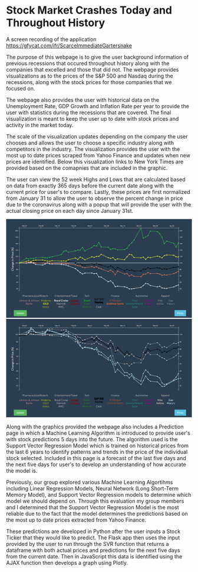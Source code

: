 # Stock Market Crashes Today and Throughout History

A screen recording of the application https://gfycat.com/ifr/ScarceImmediateGartersnake 

The purpose of this webpage is to give the user background information of previous recessions that occured throughout history along with the companies that excelled and those that did not. The webpage provides visualizations as to the prices of the S&P 500 and Nasdaq during the recessions, along with the stock prices for those companies that we focused on. 

The webpage also provides the user with historical data on the Unemployment Rate, GDP Growth and Inflation Rate per year to provide the user with statistics during the recessions that are covered. The final visualization is meant to keep the user up to date with stock prices and activity in the market today.

The scale of the visualization updates depending on the company the user chooses and allows the user to choose a specific industry along with competitors in the industry. The visualization provides the user with the most up to date prices scraped from Yahoo Finance and updates when new prices are identified. Below this visualization links to New York Times are provided based on the comapnies that are included in the graphic. 

The user can view the 52 week Highs and Lows that are calculated based on data from exactly 365 days before the current date along with the current price for user's to compare. Lastly, these prices are first normalized from January 31 to allow the user to observe the percent change in price due to the coronavirus along with a popup that will provide the user with the actual closing price on each day since January 31st. 

![](static/images/Screen%20Shot%202020-04-08%20at%203.05.19%20PM.png)
![](static/images/Screen%20Shot%202020-04-08%20at%203.06.08%20PM.png)

Along with the graphics provided the webpage also includes a Prediction page in which a Machine Learning Algorithm is introduced to provide user's with stock predictions 5 days into the future. The algorithm used is the Support Vector Regression Model which is trained on historical prices from the last 6 years to identify patterns and trends in the price of the individual stock selected. Included in this page is a forecast of the last five days and the next five days for user's to develop an understanding of how accurate the model is. 

Previously, our group explored various Machine Learning Algortihms including Linear Regression Models, Neural Network (Long Short-Term Memory Model), and Support Vector Regression models to determine which model we should depend on. Through this evaluation my group members and I determined that the Support Vector Regression Model is the most reliable due to the fact that the model determines the predictions based on the most up to date prices extracted from Yahoo Finance.

These predictions are developed in Python after the user inputs a Stock Ticker that they would like to predict. The Flask app then uses the input provided by the user to run through the SVR function that returns a dataframe with both actual prices and predictions for the next five days from the current date. Then in JavaScript this data is identified using the AJAX function then develops a graph using Plotly.
